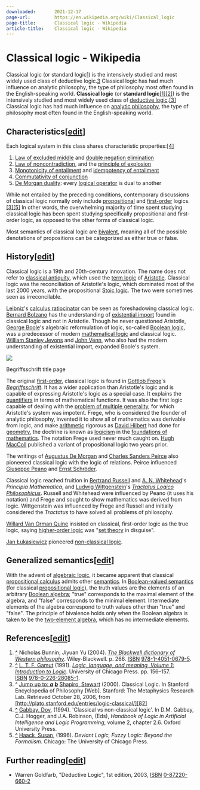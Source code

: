 ```yaml
---
downloaded:       2021-12-17
page-url:         https://en.wikipedia.org/wiki/Classical_logic
page-title:       Classical logic - Wikipedia
article-title:    Classical logic - Wikipedia
---
```

# Classical logic - Wikipedia

Classical logic (or standard logic[1][2]) is the intensively studied and most widely used class of deductive logic.[3] Classical logic has had much influence on analytic philosophy, the type of philosophy most often found in the English-speaking world.
__Classical logic__ (or __standard logic__[\[1\]][1][\[2\]][2]) is the intensively studied and most widely used class of [deductive logic][3].[\[3\]][4] Classical logic has had much influence on [analytic philosophy][5], the type of philosophy most often found in the English-speaking world.

## Characteristics\[[edit][6]\]

Each logical system in this class shares characteristic properties:[\[4\]][7]

1.  [Law of excluded middle][8] and [double negation elimination][9]
2.  [Law of noncontradiction][10], and the [principle of explosion][11]
3.  [Monotonicity of entailment][12] and [idempotency of entailment][13]
4.  [Commutativity of conjunction][14]
5.  [De Morgan duality][15]: every [logical operator][16] is dual to another

While not entailed by the preceding conditions, contemporary discussions of classical logic normally only include [propositional][17] and [first-order][18] logics.[\[3\]][19][\[5\]][20] In other words, the overwhelming majority of time spent studying classical logic has been spent studying specifically propositional and first-order logic, as opposed to the other forms of classical logic.

Most semantics of classical logic are [bivalent][21], meaning all of the possible denotations of propositions can be categorized as either true or false.

## History\[[edit][22]\]

Classical logic is a 19th and 20th-century innovation. The name does not refer to [classical antiquity][23], which used the [term logic][24] of [Aristotle][25]. Classical logic was the reconciliation of Aristotle's logic, which dominated most of the last 2000 years, with the propositional [Stoic logic][26]. The two were sometimes seen as irreconcilable.

[Leibniz][27]'s [calculus ratiocinator][28] can be seen as foreshadowing classical logic. [Bernard Bolzano][29] has the understanding of [existential import][30] found in classical logic and not in Aristotle. Though he never questioned Aristotle, [George Boole][31]'s algebraic reformulation of logic, so-called [Boolean logic][32], was a predecessor of modern [mathematical logic][33] and classical logic. [William Stanley Jevons][34] and [John Venn][35], who also had the modern understanding of existential import, expanded Boole's system.

[![](https://upload.wikimedia.org/wikipedia/commons/thumb/0/0c/Begriffsschrift_Titel.png/180px-Begriffsschrift_Titel.png)][36]

Begriffsschrift title page

The original [first-order][37], classical logic is found in [Gottlob Frege][38]'s *[Begriffsschrift][39]*. It has a wider application than Aristotle's logic and is capable of expressing Aristotle's logic as a special case. It explains the [quantifiers][40] in terms of mathematical functions. It was also the first logic capable of dealing with the [problem of multiple generality][41], for which Aristotle's system was impotent. Frege, who is considered the founder of analytic philosophy, invented it to show all of mathematics was derivable from logic, and make [arithmetic][42] rigorous as [David Hilbert][43] had done for [geometry][44], the doctrine is known as [logicism][45] in the [foundations of mathematics][46]. The notation Frege used never much caught on. [Hugh MacColl][47] published a variant of propositional logic two years prior.

The writings of [Augustus De Morgan][48] and [Charles Sanders Peirce][49] also pioneered classical logic with the logic of relations. Peirce influenced [Giuseppe Peano][50] and [Ernst Schröder][51].

Classical logic reached fruition in [Bertrand Russell][52] and [A. N. Whitehead][53]'s *Principia Mathematica*, and [Ludwig Wittgenstein][54]'s *[Tractatus Logico Philosophicus][55]*. Russell and Whitehead were influenced by Peano (it uses his notation) and Frege and sought to show mathematics was derived from logic. Wittgenstein was influenced by Frege and Russell and initially considered the *Tractatus* to have solved all problems of philosophy.

[Willard Van Orman Quine][56] insisted on classical, first-order logic as the true logic, saying [higher-order logic][57] was "[set theory][58] in disguise".

[Jan Łukasiewicz][59] pioneered [non-classical logic][60].

## Generalized semantics\[[edit][61]\]

With the advent of [algebraic logic][62], it became apparent that classical [propositional calculus][63] admits other [semantics][64]. In [Boolean-valued semantics][65] (for classical [propositional logic][66]), the truth values are the elements of an arbitrary [Boolean algebra][67]; "true" corresponds to the maximal element of the algebra, and "false" corresponds to the minimal element. Intermediate elements of the algebra correspond to truth values other than "true" and "false". The principle of bivalence holds only when the Boolean algebra is taken to be the [two-element algebra][68], which has no intermediate elements.

## References\[[edit][69]\]

1.  __[^][70]__ Nicholas Bunnin; Jiyuan Yu (2004). [*The Blackwell dictionary of Western philosophy*][71]. Wiley-Blackwell. p. 266. [ISBN][72] [978-1-4051-0679-5][73].
2.  __[^][74]__ [L. T. F. Gamut][75] (1991). [*Logic, language, and meaning, Volume 1: Introduction to Logic*][76]. University of Chicago Press. pp. 156–157. [ISBN][77] [978-0-226-28085-1][78].
3.  ^ [Jump up to: *__a__*][79] [*__b__*][80] [Shapiro, Stewart][81] (2000). Classical Logic. In Stanford Encyclopedia of Philosophy \[Web\]. Stanford: The Metaphysics Research Lab. Retrieved October 28, 2006, from [http://plato.stanford.edu/entries/logic-classical/][82]
4.  __[^][83]__ [Gabbay, Dov][84], (1994). 'Classical vs non-classical logic'. In D.M. Gabbay, C.J. Hogger, and J.A. Robinson, (Eds), *Handbook of Logic in Artificial Intelligence and Logic Programming*, volume 2, chapter 2.6. Oxford University Press.
5.  __[^][85]__ [Haack, Susan][86], (1996). *Deviant Logic, Fuzzy Logic: Beyond the Formalism*. Chicago: The University of Chicago Press.

## Further reading\[[edit][87]\]

-   Warren Goldfarb, "Deductive Logic", 1st edition, 2003, [ISBN][88] [0-87220-660-2][89]

[1]: https://en.wikipedia.org/wiki/Classical_logic#cite_note-BunninYu2004-1
[2]: https://en.wikipedia.org/wiki/Classical_logic#cite_note-Gamut1991-2
[3]: https://en.wikipedia.org/wiki/Deductive_logic "Deductive logic"
[4]: https://en.wikipedia.org/wiki/Classical_logic#cite_note-:0-3
[5]: https://en.wikipedia.org/wiki/Analytic_philosophy "Analytic philosophy"
[6]: https://en.wikipedia.org/w/index.php?title=Classical_logic&action=edit&section=1 "Edit section: Characteristics"
[7]: https://en.wikipedia.org/wiki/Classical_logic#cite_note-4
[8]: https://en.wikipedia.org/wiki/Law_of_excluded_middle "Law of excluded middle"
[9]: https://en.wikipedia.org/wiki/Double_negation_elimination "Double negation elimination"
[10]: https://en.wikipedia.org/wiki/Law_of_noncontradiction "Law of noncontradiction"
[11]: https://en.wikipedia.org/wiki/Principle_of_explosion "Principle of explosion"
[12]: https://en.wikipedia.org/wiki/Monotonicity_of_entailment "Monotonicity of entailment"
[13]: https://en.wikipedia.org/wiki/Idempotency_of_entailment "Idempotency of entailment"
[14]: https://en.wikipedia.org/wiki/Commutativity_of_conjunction "Commutativity of conjunction"
[15]: https://en.wikipedia.org/wiki/De_Morgan_duality "De Morgan duality"
[16]: https://en.wikipedia.org/wiki/Logical_operator "Logical operator"
[17]: https://en.wikipedia.org/wiki/Propositional_calculus "Propositional calculus"
[18]: https://en.wikipedia.org/wiki/First-order_logic "First-order logic"
[19]: https://en.wikipedia.org/wiki/Classical_logic#cite_note-:0-3
[20]: https://en.wikipedia.org/wiki/Classical_logic#cite_note-haack-5
[21]: https://en.wikipedia.org/wiki/Principle_of_bivalence "Principle of bivalence"
[22]: https://en.wikipedia.org/w/index.php?title=Classical_logic&action=edit&section=2 "Edit section: History"
[23]: https://en.wikipedia.org/wiki/Classical_antiquity "Classical antiquity"
[24]: https://en.wikipedia.org/wiki/Term_logic "Term logic"
[25]: https://en.wikipedia.org/wiki/Aristotle "Aristotle"
[26]: https://en.wikipedia.org/wiki/Stoic_logic "Stoic logic"
[27]: https://en.wikipedia.org/wiki/Leibniz "Leibniz"
[28]: https://en.wikipedia.org/wiki/Calculus_ratiocinator "Calculus ratiocinator"
[29]: https://en.wikipedia.org/wiki/Bernard_Bolzano "Bernard Bolzano"
[30]: https://en.wikipedia.org/wiki/Existential_import "Existential import"
[31]: https://en.wikipedia.org/wiki/George_Boole "George Boole"
[32]: https://en.wikipedia.org/wiki/Boolean_logic "Boolean logic"
[33]: https://en.wikipedia.org/wiki/Mathematical_logic "Mathematical logic"
[34]: https://en.wikipedia.org/wiki/William_Stanley_Jevons "William Stanley Jevons"
[35]: https://en.wikipedia.org/wiki/John_Venn "John Venn"
[36]: https://en.wikipedia.org/wiki/File:Begriffsschrift_Titel.png
[37]: https://en.wikipedia.org/wiki/First-order_logic "First-order logic"
[38]: https://en.wikipedia.org/wiki/Gottlob_Frege "Gottlob Frege"
[39]: https://en.wikipedia.org/wiki/Begriffsschrift "Begriffsschrift"
[40]: https://en.wikipedia.org/wiki/Quantifier_(logic) "Quantifier (logic)"
[41]: https://en.wikipedia.org/wiki/Problem_of_multiple_generality "Problem of multiple generality"
[42]: https://en.wikipedia.org/wiki/Arithmetic "Arithmetic"
[43]: https://en.wikipedia.org/wiki/David_Hilbert "David Hilbert"
[44]: https://en.wikipedia.org/wiki/Geometry "Geometry"
[45]: https://en.wikipedia.org/wiki/Logicism "Logicism"
[46]: https://en.wikipedia.org/wiki/Foundations_of_mathematics "Foundations of mathematics"
[47]: https://en.wikipedia.org/wiki/Hugh_MacColl "Hugh MacColl"
[48]: https://en.wikipedia.org/wiki/Augustus_De_Morgan "Augustus De Morgan"
[49]: https://en.wikipedia.org/wiki/Charles_Sanders_Peirce "Charles Sanders Peirce"
[50]: https://en.wikipedia.org/wiki/Giuseppe_Peano "Giuseppe Peano"
[51]: https://en.wikipedia.org/wiki/Ernst_Schr%C3%B6der_(mathematician) "Ernst Schröder (mathematician)"
[52]: https://en.wikipedia.org/wiki/Bertrand_Russell "Bertrand Russell"
[53]: https://en.wikipedia.org/wiki/A._N._Whitehead "A. N. Whitehead"
[54]: https://en.wikipedia.org/wiki/Ludwig_Wittgenstein "Ludwig Wittgenstein"
[55]: https://en.wikipedia.org/wiki/Tractatus_Logico_Philosophicus "Tractatus Logico Philosophicus"
[56]: https://en.wikipedia.org/wiki/Willard_Van_Orman_Quine "Willard Van Orman Quine"
[57]: https://en.wikipedia.org/wiki/Higher-order_logic "Higher-order logic"
[58]: https://en.wikipedia.org/wiki/Set_theory "Set theory"
[59]: https://en.wikipedia.org/wiki/Jan_%C5%81ukasiewicz "Jan Łukasiewicz"
[60]: https://en.wikipedia.org/wiki/Non-classical_logic "Non-classical logic"
[61]: https://en.wikipedia.org/w/index.php?title=Classical_logic&action=edit&section=3 "Edit section: Generalized semantics"
[62]: https://en.wikipedia.org/wiki/Algebraic_logic "Algebraic logic"
[63]: https://en.wikipedia.org/wiki/Propositional_calculus "Propositional calculus"
[64]: https://en.wikipedia.org/wiki/Semantics "Semantics"
[65]: https://en.wikipedia.org/wiki/Boolean-valued_semantics "Boolean-valued semantics"
[66]: https://en.wikipedia.org/wiki/Propositional_logic "Propositional logic"
[67]: https://en.wikipedia.org/wiki/Boolean_algebra_(structure) "Boolean algebra (structure)"
[68]: https://en.wikipedia.org/wiki/Two-element_Boolean_algebra "Two-element Boolean algebra"
[69]: https://en.wikipedia.org/w/index.php?title=Classical_logic&action=edit&section=4 "Edit section: References"
[70]: https://en.wikipedia.org/wiki/Classical_logic#cite_ref-BunninYu2004_1-0 "Jump up"
[71]: https://books.google.com/books?id=OskKWI1YA7AC&pg=PA266
[72]: https://en.wikipedia.org/wiki/ISBN_(identifier) "ISBN (identifier)"
[73]: https://en.wikipedia.org/wiki/Special:BookSources/978-1-4051-0679-5 "Special:BookSources/978-1-4051-0679-5"
[74]: https://en.wikipedia.org/wiki/Classical_logic#cite_ref-Gamut1991_2-0 "Jump up"
[75]: https://en.wikipedia.org/wiki/L._T._F._Gamut "L. T. F. Gamut"
[76]: https://books.google.com/books?id=Z0KhywkpolMC&pg=PA156
[77]: https://en.wikipedia.org/wiki/ISBN_(identifier) "ISBN (identifier)"
[78]: https://en.wikipedia.org/wiki/Special:BookSources/978-0-226-28085-1 "Special:BookSources/978-0-226-28085-1"
[79]: https://en.wikipedia.org/wiki/Classical_logic#cite_ref-:0_3-0
[80]: https://en.wikipedia.org/wiki/Classical_logic#cite_ref-:0_3-1
[81]: https://en.wikipedia.org/wiki/Stewart_Shapiro "Stewart Shapiro"
[82]: http://plato.stanford.edu/entries/logic-classical/
[83]: https://en.wikipedia.org/wiki/Classical_logic#cite_ref-4 "Jump up"
[84]: https://en.wikipedia.org/wiki/Dov_Gabbay "Dov Gabbay"
[85]: https://en.wikipedia.org/wiki/Classical_logic#cite_ref-haack_5-0 "Jump up"
[86]: https://en.wikipedia.org/wiki/Susan_Haack "Susan Haack"
[87]: https://en.wikipedia.org/w/index.php?title=Classical_logic&action=edit&section=5 "Edit section: Further reading"
[88]: https://en.wikipedia.org/wiki/ISBN_(identifier) "ISBN (identifier)"
[89]: https://en.wikipedia.org/wiki/Special:BookSources/0-87220-660-2 "Special:BookSources/0-87220-660-2"

